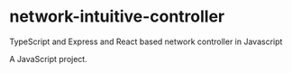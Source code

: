 # network-intuitive-controller

TypeScript and Express and React based network controller in Javascript

A JavaScript project.
